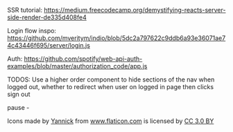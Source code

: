 SSR tutorial: https://medium.freecodecamp.org/demystifying-reacts-server-side-render-de335d408fe4

Login flow inspo: https://github.com/mveritym/indio/blob/5dc2a797622c9ddb6a93e36071ae74c43446f695/server/login.js

Auth: https://github.com/spotify/web-api-auth-examples/blob/master/authorization_code/app.js

TODOS:
Use a higher order component to hide sections of the nav when logged out, whether to redirect when user on logged in page then clicks sign out



pause  - <div>Icons made by <a href="https://www.flaticon.com/authors/yannick" title="Yannick">Yannick</a> from <a href="https://www.flaticon.com/" 			    title="Flaticon">www.flaticon.com</a> is licensed by <a href="http://creativecommons.org/licenses/by/3.0/" 			    title="Creative Commons BY 3.0" target="_blank">CC 3.0 BY</a></div>
